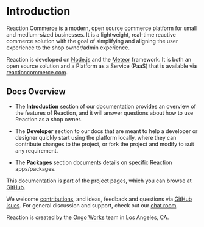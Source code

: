 # Introduction
Reaction Commerce is a modern, open source commerce platform for small and medium-sized businesses. It is a lightweight, real-time reactive commerce solution with the goal of simplifying and aligning the user experience to the shop owner/admin experience.

Reaction is developed on [Node.js](//nodejs.org) and the [Meteor](//meteor.com) framework. It is both an open source solution and a Platform as a Service (PaaS) that is available via [reactioncommerce.com](//reactioncommerce.com).

## Docs Overview

* The **Introduction** section of our documentation provides an overview of the features of Reaction, and it will answer questions about how to use Reaction as a shop owner. 

* The  **Developer** section to our docs that are meant to help a developer or designer quickly start using the platform locally, where they can contribute changes to the project, or fork the project and modify to suit any requirement.

* The **Packages** section documents details on specific Reaction apps/packages.

This documentation is part of the project pages, which you can browse at [GitHub](//github.com/reactioncommerce/).

We welcome [contributions](//reactioncommerce.com/contributors), and ideas, feedback and questions via [GitHub Isues](//github.com/reactioncommerce/reaction/issues?state=open). For general discussion and support, check out our [chat room](//gitter.im/reactioncommerce/reaction).

Reaction is created by the [Ongo Works](//ongoworks.com) team in Los Angeles, CA.